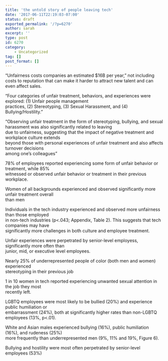 ```yaml
---
title: 'the untold story of people leaving tech'
date: '2017-06-11T22:19:03-07:00'
status: draft
exported_permalink: '/?p=6270'
author: sarah
excerpt: ''
type: post
id: 6270
category:
    - Uncategorized
tag: []
post_format: []
---
```

“Unfairness costs companies an estimated $16B per year,” not including costs to reputation that can make it harder to attract new talent and can even affect sales.

“Four categories of unfair treatment, behaviors, and experiences were explored: (1) Unfair people management  
practices, (2) Stereotyping, (3) Sexual Harassment, and (4) Bullying/Hostility.”

“Observing unfair treatment in the form of stereotyping, bullying, and sexual harassment was also significantly related to leaving  
due to unfairness, suggesting that the impact of negative treatment and workplace culture extends  
beyond those with personal experiences of unfair treatment and also affects turnover decisions  
among one’s colleagues”

78% of employees reported experiencing some form of unfair behavior or treatment, while 85%  
witnessed or observed unfair behavior or treatment in their previous workplace.

Women of all backgrounds experienced and observed significantly more unfair treatment overall  
than men

Individuals in the tech industry experienced and observed more unfairness than those employed  
in non-tech industries (p&lt;.043; Appendix, Table 2). This suggests that tech companies may have  
significantly more challenges in both culture and employee treatment.

Unfair experiences were perpetrated by senior-level employess, significantly more often than  
junior, mid, or executive level employees.

Nearly 25% of underrepresented people of color (both men and women) experienced  
stereotyping in their previous job

1 in 10 women in tech reported experiencing unwanted sexual attention in the job they most  
recently left.

LGBTQ employees were most likely to be bullied (20%) and experience public humiliation or  
embarrassment (24%), both at significantly higher rates than non-LGBTQ employees (13%, p&lt;.01).

White and Asian males experienced bullying (16%), public humiliation (16%), and rudeness (25%)  
more frequently than underrepresented men (9%, 11% and 19%, Figure 6).

Bullying and hostility were most often perpetrated by senior-level employees (53%)